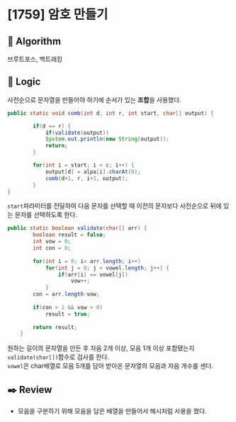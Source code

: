 # [1759] 암호 만들기

## :pushpin: **Algorithm**

브루트포스, 백트래킹

## :round_pushpin: **Logic**

사전순으로 문자열을 만들어야 하기에 순서가 있는 **조합**을 사용했다.

```java
public static void comb(int d, int r, int start, char[] output) {

        if(d == r) {
            if(validate(output))
            System.out.println(new String(output));
            return;
        }

        for(int i = start; i < c; i++) {
            output[d] = alpa[i].charAt(0);
            comb(d+1, r, i+1, output);
        }
}
```

`start`파라미터를 전달하여 다음 문자를 선택할 때 이전의 문자보다 사전순으로 뒤에 있는 문자를 선택하도록 한다.
<br/> 
```java
public static boolean validate(char[] arr) {
		boolean result = false;
		int vow = 0;
		int con = 0;
		
		for(int i = 0; i< arr.length; i++) 
			for(int j = 0; j < vowel.length; j++) {
				if(arr[i] == vowel[j])
					vow++;
			}
		con = arr.length-vow;
				
		if(con > 1 && vow > 0)
			result = true;
		
		return result;	
	}
```
원하는 길이의 문자열을 만든 후 자음 2개 이상, 모음 1개 이상 포함됐는지 `validate(char[])`함수로 검사를 한다.
<br/>
`vowel`은 char배열로 모음 5개를 담아 받아온 문자열의 모음과 자음 개수를 센다.

## :black_nib: **Review**
- 모음을 구분하기 위해 모음을 담은 배열을 만들어서 해시처럼 사용을 했다.
